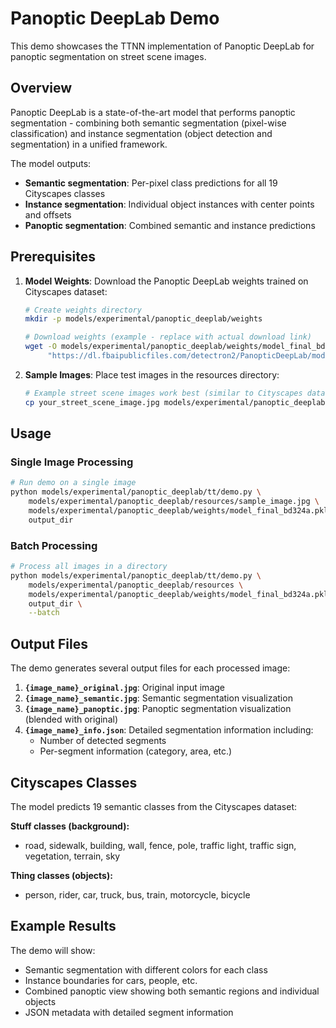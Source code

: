 # Panoptic DeepLab Demo

This demo showcases the TTNN implementation of Panoptic DeepLab for panoptic segmentation on street scene images.

## Overview

Panoptic DeepLab is a state-of-the-art model that performs panoptic segmentation - combining both semantic segmentation (pixel-wise classification) and instance segmentation (object detection and segmentation) in a unified framework.

The model outputs:
- **Semantic segmentation**: Per-pixel class predictions for all 19 Cityscapes classes
- **Instance segmentation**: Individual object instances with center points and offsets
- **Panoptic segmentation**: Combined semantic and instance predictions

## Prerequisites

1. **Model Weights**: Download the Panoptic DeepLab weights trained on Cityscapes dataset:
   ```bash
   # Create weights directory
   mkdir -p models/experimental/panoptic_deeplab/weights

   # Download weights (example - replace with actual download link)
   wget -O models/experimental/panoptic_deeplab/weights/model_final_bd324a.pkl \
        "https://dl.fbaipublicfiles.com/detectron2/PanopticDeepLab/model_final_bd324a.pkl"
   ```

2. **Sample Images**: Place test images in the resources directory:
   ```bash
   # Example street scene images work best (similar to Cityscapes dataset)
   cp your_street_scene_image.jpg models/experimental/panoptic_deeplab/resources/
   ```

## Usage

### Single Image Processing

```bash
# Run demo on a single image
python models/experimental/panoptic_deeplab/tt/demo.py \
    models/experimental/panoptic_deeplab/resources/sample_image.jpg \
    models/experimental/panoptic_deeplab/weights/model_final_bd324a.pkl \
    output_dir
```

### Batch Processing

```bash
# Process all images in a directory
python models/experimental/panoptic_deeplab/tt/demo.py \
    models/experimental/panoptic_deeplab/resources \
    models/experimental/panoptic_deeplab/weights/model_final_bd324a.pkl \
    output_dir \
    --batch
```

## Output Files

The demo generates several output files for each processed image:

1. **`{image_name}_original.jpg`**: Original input image
2. **`{image_name}_semantic.jpg`**: Semantic segmentation visualization
3. **`{image_name}_panoptic.jpg`**: Panoptic segmentation visualization (blended with original)
4. **`{image_name}_info.json`**: Detailed segmentation information including:
   - Number of detected segments
   - Per-segment information (category, area, etc.)

## Cityscapes Classes

The model predicts 19 semantic classes from the Cityscapes dataset:

**Stuff classes (background):**
- road, sidewalk, building, wall, fence, pole, traffic light, traffic sign, vegetation, terrain, sky

**Thing classes (objects):**
- person, rider, car, truck, bus, train, motorcycle, bicycle

## Example Results

The demo will show:
- Semantic segmentation with different colors for each class
- Instance boundaries for cars, people, etc.
- Combined panoptic view showing both semantic regions and individual objects
- JSON metadata with detailed segment information
